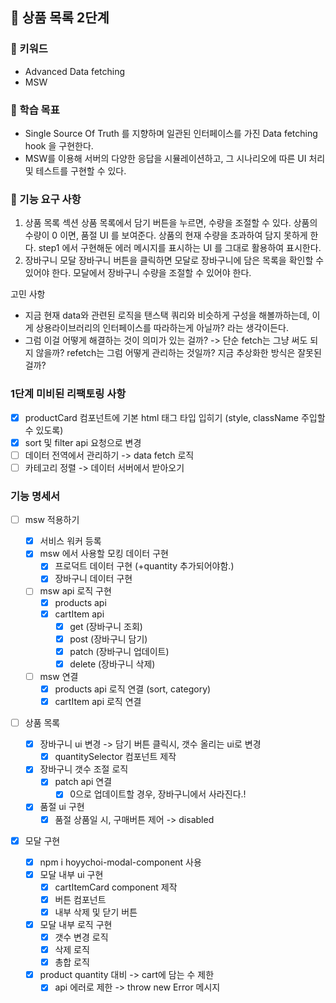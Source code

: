 ## 🚀 상품 목록 2단계

### 🔑 키워드

- Advanced Data fetching
- MSW

### 📍 학습 목표

- Single Source Of Truth 를 지향하며 일관된 인터페이스를 가진 Data fetching hook 을 구현한다.
- MSW를 이용해 서버의 다양한 응답을 시뮬레이션하고, 그 시나리오에 따른 UI 처리 및 테스트를 구현할 수 있다.

### 🎯 기능 요구 사항

1. 상품 목록 섹션
   상품 목록에서 담기 버튼을 누르면, 수량을 조절할 수 있다.
   상품의 수량이 0 이면, 품절 UI 를 보여준다.
   상품의 현재 수량을 초과하여 담지 못하게 한다.
   step1 에서 구현해둔 에러 메시지를 표시하는 UI 를 그대로 활용하여 표시한다.
2. 장바구니 모달
   장바구니 버튼을 클릭하면 모달로 장바구니에 담은 목록을 확인할 수 있어야 한다.
   모달에서 장바구니 수량을 조절할 수 있어야 한다.

고민 사항

- 지금 현재 data와 관련된 로직을 탠스택 쿼리와 비슷하게 구성을 해볼까하는데, 이게 상용라이브러리의 인터페이스를 따라하는게 아닐까? 라는 생각이든다.
- 그럼 이걸 어떻게 해결하는 것이 의미가 있는 걸까?
  -> 단순 fetch는 그냥 써도 되지 않을까? refetch는 그럼 어떻게 관리하는 것일까?
  지금 추상화한 방식은 잘못된걸까?

### 1단계 미비된 리팩토링 사항

- [x] productCard 컴포넌트에 기본 html 태그 타입 입히기 (style, className 주입할 수 있도록)
- [x] sort 및 filter api 요청으로 변경
- [ ] 데이터 전역에서 관리하기 -> data fetch 로직
- [ ] 카테고리 정렬 -> 데이터 서버에서 받아오기

### 기능 명세서

- [ ] msw 적용하기

  - [x] 서비스 워커 등록
  - [x] msw 에서 사용할 모킹 데이터 구현
    - [x] 프로덕트 데이터 구현 (+quantity 추가되어야함.)
    - [x] 장바구니 데이터 구현
  - [ ] msw api 로직 구현
    - [x] products api
    - [x] cartItem api
      - [x] get (장바구니 조회)
      - [x] post (장바구니 담기)
      - [x] patch (장바구니 업데이트)
      - [x] delete (장바구니 삭제)
  - [ ] msw 연결
    - [x] products api 로직 연결 (sort, category)
    - [x] cartItem api 로직 연결

- [ ] 상품 목록
  - [x] 장바구니 ui 변경 -> 담기 버튼 클릭시, 갯수 올리는 ui로 변경
    - [x] quantitySelector 컴포넌트 제작
  - [x] 장바구니 갯수 조절 로직
    - [x] patch api 연결
      - [x] 0으로 업데이트할 경우, 장바구니에서 사라진다.!
  - [x] 품절 ui 구현
    - [x] 품절 상품일 시, 구매버튼 제어 -> disabled
- [x] 모달 구현
  - [x] npm i hoyychoi-modal-component 사용
  - [x] 모달 내부 ui 구현
    - [x] cartItemCard component 제작
    - [x] 버튼 컴포넌트
    - [x] 내부 삭제 및 닫기 버튼
  - [x] 모달 내부 로직 구현
    - [x] 갯수 변경 로직
    - [x] 삭제 로직
    - [x] 총합 로직
  - [x] product quantity 대비 -> cart에 담는 수 제한
    - [x] api 에러로 제한 -> throw new Error 메시지
